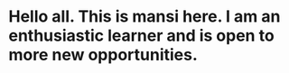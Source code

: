 # Hello all. This is mansi here. I am an enthusiastic learner and is open to more new opportunities.
